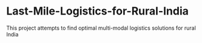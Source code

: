 # Last-Mile-Logistics-for-Rural-India
This project attempts to find optimal multi-modal logistics solutions for rural India
